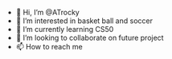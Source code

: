 - 👋 Hi, I’m @ATrocky
- 👀 I’m interested in basket ball and soccer
- 🌱 I’m currently learning CS50
- 💞️ I’m looking to collaborate on future project
- 📫 How to reach me 

<!---
ATrocky/ATrocky is a ✨ special ✨ repository because its `README.md` (this file) appears on your GitHub profile.
You can click the Preview link to take a look at your changes.
--->
